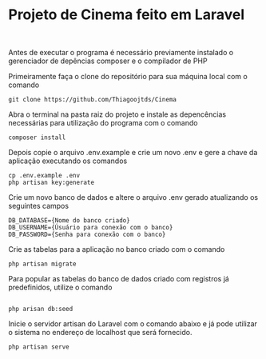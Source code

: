 <h1> Projeto de Cinema feito em Laravel</h1>

<br>
<p> Antes de executar o programa é necessário previamente instalado o gerenciador de depências composer e o compilador de PHP </p>
<p> Primeiramente faça o clone do repositório para sua máquina local com o comando </p>

```
git clone https://github.com/Thiagoojtds/Cinema
```

<p> Abra o terminal na pasta raiz do projeto e instale as depencências necessárias para utilização do programa com o comando</p>

```
composer install
```

<p> Depois copie o arquivo .env.example e crie um novo .env e gere a chave da aplicação executando os comandos</p>

```
cp .env.example .env
php artisan key:generate
```

<p> Crie um novo banco de dados e altere o arquivo .env gerado atualizando os seguintes campos</p>

```
DB_DATABASE={Nome do banco criado}
DB_USERNAME={Úsuário para conexão com o banco}
DB_PASSWORD={Senha para conexão com o banco}
```

<p> Crie as tabelas para a aplicação no banco criado com o comando</p>

```
php artisan migrate
```

<p> Para popular as tabelas do banco de dados criado com registros já predefinidos, utilize o comando

```

php arisan db:seed
```

<p>Inicie o servidor artisan do Laravel com o comando abaixo e já pode utilizar o sistema no endereço de localhost que será fornecido.</p>

```
php artisan serve
```







